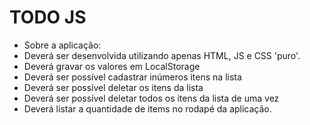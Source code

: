 # TODO JS

- Sobre a aplicação:
 - Deverá ser desenvolvida utilizando apenas HTML, JS e CSS 'puro'.
 - Deverá gravar os valores em LocalStorage 
 - Deverá ser possível cadastrar inúmeros itens na lista
 - Deverá ser possível deletar os itens da lista
 - Deverá ser possível deletar todos os itens da lista de uma vez
 - Deverá listar a quantidade de  items no rodapé da aplicação.
